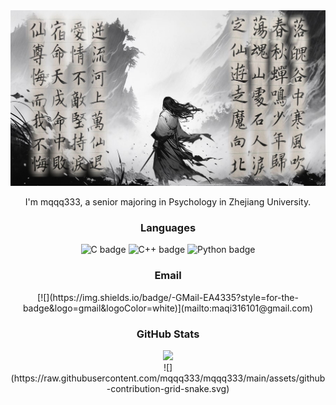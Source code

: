 <div align="center">
  <img
    src="https://github.com/mqqq333/Images/blob/3c0356dae72b6fc3d0eac6de7d3455227d010f93/blob/main/banner.jfif"
  />
</div>
<p></p>
<p align="center">
  I'm mqqq333, a senior majoring in Psychology in Zhejiang University.
</p>
<h3 align="center">Languages</h3>

<div align="center">
  <div style="display: inline-block">
    <img
      src="https://img.shields.io/badge/-C-A8B9CC?style=for-the-badge&logo=c&logoColor=white"
      alt="C badge"
    />
  </div>

  <div style="display: inline-block">
    <img
      src="https://img.shields.io/badge/-C++-00599C?style=for-the-badge&logo=cplusplus&logoColor=white"
      alt="C++ badge"
    />
  </div>

  <div style="display: inline-block">
    <img
      src="https://img.shields.io/badge/-Python-3776AB?style=for-the-badge&logo=python&logoColor=white"
      alt="Python badge"
    />
  </div>
</div>

<h3 align="center">Email</h3>
<div align="center">
  [![](https://img.shields.io/badge/-GMail-EA4335?style=for-the-badge&logo=gmail&logoColor=white)](mailto:maqi316101@gmail.com)
</div>
<h3 align="center">GitHub Stats</h3>
<div align="center">
  <img src="https://github-readme-stats.vercel.app/api?username=mqqq333" />
</div>

<div align="center">
  ![](https://raw.githubusercontent.com/mqqq333/mqqq333/main/assets/github-contribution-grid-snake.svg)
</div>
